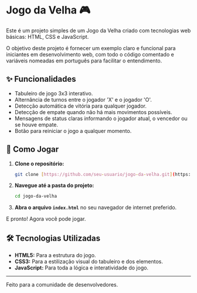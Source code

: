 # Jogo da Velha 🎮

Este é um projeto simples de um Jogo da Velha criado com tecnologias web básicas: HTML, CSS e JavaScript.

O objetivo deste projeto é fornecer um exemplo claro e funcional para iniciantes em desenvolvimento web, com todo o código comentado e variáveis nomeadas em português para facilitar o entendimento.

## ✨ Funcionalidades

-   Tabuleiro de jogo 3x3 interativo.
-   Alternância de turnos entre o jogador 'X' e o jogador 'O'.
-   Detecção automática de vitória para qualquer jogador.
-   Detecção de empate quando não há mais movimentos possíveis.
-   Mensagens de status claras informando o jogador atual, o vencedor ou se houve empate.
-   Botão para reiniciar o jogo a qualquer momento.

## 🚀 Como Jogar

1.  **Clone o repositório:**
    ```bash
    git clone [https://github.com/seu-usuario/jogo-da-velha.git](https://github.com/seu-usuario/jogo-da-velha.git)
    ```
2.  **Navegue até a pasta do projeto:**
    ```bash
    cd jogo-da-velha
    ```
3.  **Abra o arquivo `index.html`** no seu navegador de internet preferido.

E pronto! Agora você pode jogar.

## 🛠️ Tecnologias Utilizadas

-   **HTML5:** Para a estrutura do jogo.
-   **CSS3:** Para a estilização visual do tabuleiro e dos elementos.
-   **JavaScript:** Para toda a lógica e interatividade do jogo.

---
Feito para a comunidade de desenvolvedores.
